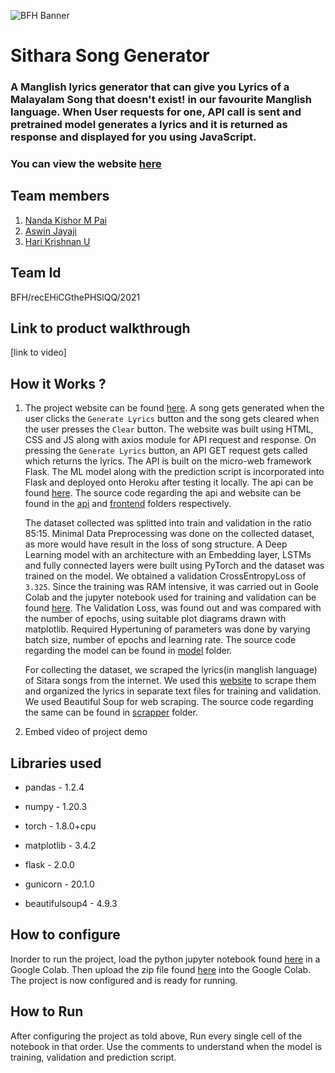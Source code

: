 ![BFH Banner](https://trello-attachments.s3.amazonaws.com/542e9c6316504d5797afbfb9/542e9c6316504d5797afbfc1/39dee8d993841943b5723510ce663233/Frame_19.png)

# Sithara Song Generator 

### A Manglish lyrics generator that can give you Lyrics of a Malayalam Song that doesn't exist! in our favourite Manglish language. When User requests for one, API call is sent and pretrained model generates a lyrics and it is returned as response and displayed for you using JavaScript. 

### You can view the website [here](https://nandakishormpai.co/manglish_lyrics_generator/)

<!-- #### Data Collection

At First we scraped the lyrics(in manglish language) of Sitara songs from the internet. We used this [website](https://www.malayalachalachithram.com/listsongs.php?tot=147&g=1414&p=1) to scrape them and organized the lyrics in separate text files for training and validation. We used Beautiful Soup for web scraping. The source code regarding the same can be found in [scrapper](https://github.com/nandakishormpai2001/manglish_lyrics_generator/tree/main/scrapper) folder.

#### Data Preprocessing and Text Generation model

Minimal Data Preprocessing was done on the collected dataset, as more would have result in the loss of song structure. We split the data into train and validation in the ratio 85:15. A Deep Learning model with an architecture with an Embedding layer, LSTMs and fully connected layers were built using PyTorch and the dataset was trained on the model. We obtained a validation CrossEntropyLoss of `3.325`. Since the training was RAM intensive, it was carried out in Goole Colab and the jupyter notebook used for training and validation can be found [here](https://github.com/nandakishormpai2001/manglish_lyrics_generator/blob/main/model/train_notebook/manglish_lyrics_generator.ipynb)

#### Model Validation

The Validation Loss, was found out and was compared with the number of epochs, using suitable plot diagrams drawn with matplotlib. Required Hypertuning of parameters was done by varying batch size, number of epochs and learning rate. 

The source code regarding the model can be found in [model](https://github.com/nandakishormpai2001/manglish_lyrics_generator/tree/main/model) folder

#### Website and API

The backend was built on the micro-web framework Flask and it contains a function to handle GET request. The lyrics generation script and the model was used. The model was deployed onto Heroku after testing it locally. A website was built on  HTML, CSS, JS along with axios module for API request and response. Then the GET request is sent to the server hosted in Heroku at [api](https://manglish-lyrics-generator.herokuapp.com/.). The demo website is hosted in GitHub Pages and can be found [here](https://nandakishormpai.co/manglish_lyrics_generator/).
 -->
## Team members
1. [Nanda Kishor M Pai](https://github.com/nandakishormpai2001)
2. [Aswin Jayaji](https://github.com/aswinjayaji)
3. [Hari Krishnan U](https://github.com/Harikrishnan6336)


## Team Id

BFH/recEHiCGthePHSlQQ/2021

## Link to product walkthrough
[link to video]

## How it Works ?

1. The project website can be found [here](https://nandakishormpai.co/manglish_lyrics_generator/). A song gets generated when the user clicks the `Generate Lyrics` button and the song gets cleared when the user presses the `Clear` button. The website was built using HTML, CSS and JS along with axios module for API request and response. On pressing the `Generate Lyrics` button, an API GET request gets called which returns the lyrics. The API is built on the micro-web framework Flask. The ML model along with the prediction script is incorporated into Flask and deployed onto Heroku after testing it locally. The api can be found [here](https://manglish-lyrics-generator.herokuapp.com/.). The source code regarding the api and website can be found in the [api](https://github.com/nandakishormpai2001/manglish_lyrics_generator/tree/main/api) and [frontend](https://github.com/nandakishormpai2001/manglish_lyrics_generator/tree/main/frontend) folders respectively.

      The dataset collected was splitted into train and validation in the ratio 85:15.  Minimal Data Preprocessing was done on the collected dataset, as more would have result in the loss of song structure. A Deep Learning model with an architecture with an Embedding layer, LSTMs and fully connected layers were built using PyTorch and the dataset was trained on the model. We obtained a validation CrossEntropyLoss of `3.325`. Since the training was RAM intensive, it was carried out in Goole Colab and the jupyter notebook used for training and validation can be found [here](https://github.com/nandakishormpai2001/manglish_lyrics_generator/blob/main/model/train_notebook/manglish_lyrics_generator.ipynb). The Validation Loss, was found out and was compared with the number of epochs, using suitable plot diagrams drawn with matplotlib. Required Hypertuning of parameters was done by varying batch size, number of epochs and learning rate. The source code regarding the model can be found in [model](https://github.com/nandakishormpai2001/manglish_lyrics_generator/tree/main/model) folder.
      
      
      For collecting the dataset, we scraped the lyrics(in manglish language) of Sitara songs from the internet. We used this [website](https://www.malayalachalachithram.com/listsongs.php?tot=147&g=1414&p=1) to scrape them and organized the lyrics in separate text files for training and validation. We used Beautiful Soup for web scraping. The source code regarding the same can be found in [scrapper](https://github.com/nandakishormpai2001/manglish_lyrics_generator/tree/main/scrapper) folder.
      
      

3. Embed video of project demo

## Libraries used

  - pandas - 1.2.4

  - numpy - 1.20.3

  - torch - 1.8.0+cpu

  - matplotlib - 3.4.2

  - flask - 2.0.0

  - gunicorn - 20.1.0

  - beautifulsoup4 - 4.9.3

## How to configure

Inorder to run the project, load the python jupyter notebook found [here](https://github.com/nandakishormpai2001/manglish_lyrics_generator/blob/main/model/train_notebook/manglish_lyrics_generator.ipynb) in a Google Colab. Then upload the zip file found [here](https://github.com/nandakishormpai2001/manglish_lyrics_generator/blob/main/model/train_notebook/data.zip) into the Google Colab. The project is now configured and is ready for running.

## How to Run

After configuring the project as told above, Run every single cell of the notebook in that order. Use the comments to understand when the model is training, validation and prediction script.
